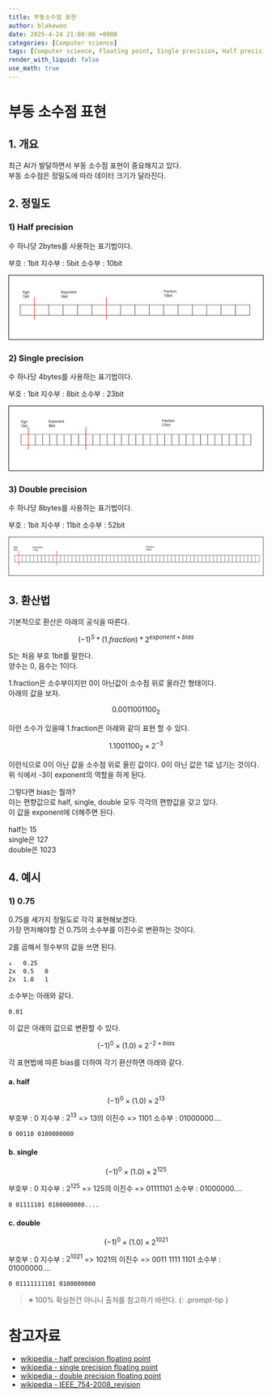```yaml
---
title: 부동소수점 표현
author: blakewoo
date: 2025-4-24 21:00:00 +0900
categories: [Computer science]
tags: [Computer science, Floating point, Single precision, Half precision] 
render_with_liquid: false
use_math: true
---
```


# 부동 소수점 표현

## 1. 개요
최근 AI가 발달하면서 부동 소수점 표현이 중요해지고 있다.   
부동 소수점은 정밀도에 따라 데이터 크기가 달라진다.

## 2. 정밀도
### 1) Half precision
수 하나당 2bytes를 사용하는 표기법이다.

부호 : 1bit
지수부 : 5bit
소수부 : 10bit

![img.png](/assets/blog/cs/floating_point/img.png)

### 2) Single precision
수 하나당 4bytes를 사용하는 표기법이다.

부호 : 1bit
지수부 : 8bit
소수부 : 23bit

![img_1.png](/assets/blog/cs/floating_point/img_1.png)

### 3) Double precision
수 하나당 8bytes를 사용하는 표기법이다.

부호 : 1bit
지수부 : 11bit
소수부 : 52bit

![img_2.png](/assets/blog/cs/floating_point/img_2.png)

## 3. 환산법
기본적으로 환산은 아래의 공식을 따른다.

$$ (-1)^{S}*(1.fraction)*2^{exponent + bias} $$

S는 처음 부호 1bit를 말한다.   
양수는 0, 음수는 1이다.

1.fraction은 소수부이지만 0이 아닌값이 소수점 위로 올라간 형태이다.   
아래의 값을 보자.

$$ 0.0011001100_{2} $$

이런 소수가 있을때 1.fraction은 아래와 같이 표현 할 수 있다.

$$ 1.1001100_{2} \times 2^{-3} $$

이런식으로 0이 아닌 값을 소수점 위로 올린 값이다.
0이 아닌 값은 1로 넘기는 것이다.
위 식에서 -3이 exponent의 역할을 하게 된다.

그렇다면 bias는 뭘까?   
이는 편향값으로 half, single, double 모두 각각의 편향값을 갖고 있다.   
이 값을 exponent에 더해주면 된다.

half는 15   
single은 127   
double은 1023   

## 4. 예시
### 1) 0.75
0.75를 세가지 정밀도로 각각 표현해보겠다.   
가장 먼저해야할 건 0.75의 소수부를 이진수로 변환하는 것이다.

2를 곱해서 정수부의 값을 쓰면 된다.
```
↓   0.25  
2x  0.5   0
2x  1.0   1
```

소수부는 아래와 같다.

```
0.01
```

이 값은 아래의 값으로 변환할 수 있다.

$$ (-1)^{0}\times (1.0) \times 2^{-2+bias} $$ 

각 표현법에 따른 bias를 더하여 각기 환산하면 아래와 같다.

#### a. half    
$$ (-1)^{0}\times (1.0) \times 2^{13} $$

부호부 : 0
지수부 : $2^{13}$ => 13의 이진수 => 1101
소수부 : 01000000....

```
0 00110 0100000000 
```

#### b. single    
$$ (-1)^{0}\times (1.0) \times 2^{125} $$

부호부 : 0
지수부 : $2^{125}$ => 125의 이진수 => 01111101
소수부 : 01000000....

```
0 01111101 0100000000....
```

#### c. double    
$$ (-1)^{0}\times (1.0) \times 2^{1021} $$

부호부 : 0
지수부 : $2^{1021}$ => 1021의 이진수 => 0011 1111 1101
소수부 : 01000000....

```
0 01111111101 0100000000 
```

> ※ 100% 확실한건 아니니 출처를 참고하기 바란다.
{: .prompt-tip }


# 참고자료
- [wikipedia - half precision floating point](https://en.wikipedia.org/wiki/Half-precision_floating-point_format)
- [wikipedia - single precision floating point](https://en.wikipedia.org/wiki/Single-precision_floating-point_format)
- [wikipedia - double precision floating point](https://en.wikipedia.org/wiki/Double-precision_floating-point_format)
- [wikipedia - IEEE_754-2008_revision](https://en.wikipedia.org/wiki/IEEE_754-2008_revision)
